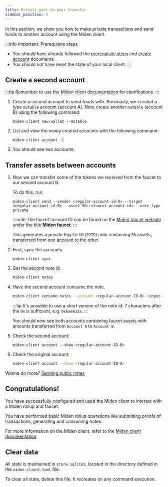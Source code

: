 ```yaml
---
title: Private peer-to-peer transfer
sidebar_position: 3
---
```


In this section, we show you how to make private transactions and send funds to another account using the Miden client.

:::info Important: Prerequisite steps

- You should have already followed the [prerequisite steps](index.md#prerequisites) and [create account](create-account-use-faucet) documents.
- You should _not_ have reset the state of your local client.
  :::

## Create a second account

:::tip
Remember to use the [Miden client documentation](https://0xMiden.github.io/miden-docs/miden-client/cli-reference.html) for clarifications.
:::

1. Create a second account to send funds with. Previously, we created a type `mutable` account (account A). Now, create another `mutable` (account B) using the following command:

   ```shell
   miden-client new-wallet --mutable
   ```

2. List and view the newly created accounts with the following command:

   ```shell
   miden-client account -l
   ```

3. You should see two accounts:

  <!-- ![Result of listing miden accounts](../img/get-started/two-accounts.png) -->

## Transfer assets between accounts

1. Now we can transfer some of the tokens we received from the faucet to our second account B.

   To do this, run:

   ```shell
   miden-client send --sender <regular-account-id-A> --target <regular-account-id-B> --asset 50::<faucet-account-id> --note-type private
   ```

   :::note
   The faucet account ID can be found on the [Miden faucet website](https://testnet.miden.io/) under the title **Miden faucet**.
   :::

   This generates a private Pay-to-ID (`P2ID`) note containing `50` assets, transferred from one account to the other.

2. First, sync the accounts.

   ```shell
   miden-client sync
   ```

3. Get the second note id.

   ```sh
   miden-client notes
   ```

4. Have the second account consume the note.

   ```sh
   miden-client consume-notes --account <regular-account-ID-B> <input-note-id>
   ```

   :::tip
   It's possible to use a short version of the note id: 7 characters after the `0x` is sufficient, e.g. `0x6ae613a`.
   :::

   You should now see both accounts containing faucet assets with amounts transferred from `Account A` to `Account B`.

5. Check the second account:

   ```shell
   miden-client account --show <regular-account-ID-B>
   ```

   <!-- ![Result of listing miden accounts](../img/get-started/account-b.png) -->

6. Check the original account:

   ```sh
   miden-client account --show <regular-account-ID-A>
   ```

   <!-- ![Result of listing miden accounts](../img/get-started/account-a.png) -->

Wanna do more? [Sending public notes](p2p-public)

## Congratulations!

You have successfully configured and used the Miden client to interact with a Miden rollup and faucet.

You have performed basic Miden rollup operations like submitting proofs of transactions, generating and consuming notes.

For more information on the Miden client, refer to the [Miden client documentation](https://0xMiden.github.io/miden-docs/miden-client/index.html).

## Clear data

All state is maintained in `store.sqlite3`, located in the directory defined in the `miden-client.toml` file.

To clear all state, delete this file. It recreates on any command execution.
